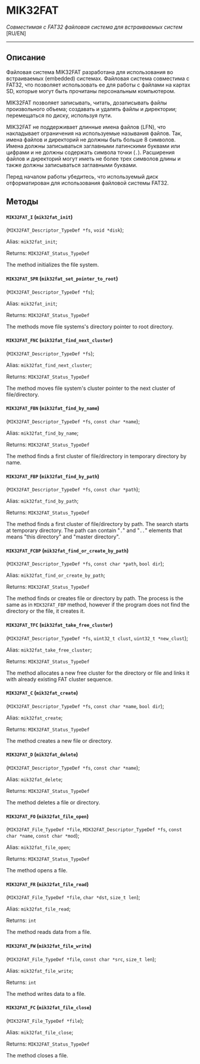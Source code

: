 # MIK32FAT
*Совместимая с FAT32 файловая система для встраиваемых систем*
\[RU/EN]

---
## Описание
Файловая система MIK32FAT разработана для использования во встраиваемых (embedded) системах. Файловая система совместима с FAT32, что позволяет использовать ее для работы с файлами на картах SD, которые могут быть прочитаны персональным компьютером.

MIK32FAT позволяет записывать, читать, дозаписывать файлы произвольного объема; создавать и удалять файлы и директории; перемещаться по диску, используя пути.

MIK32FAT не поддерживает длинные имена файлов (LFN), что накладывает ограничения на используемые называния файлов. Так, имена файлов и директорий не должны быть больше 8 символов. Имена должны записываться заглавными латинскими буквами или цифрами и не должны содержать символа точки (`.`). Расширения файлов и директорий могут иметь не более трех символов длины и также должны записываться заглавными буквами.

Перед началом работы убедитесь, что используемый диск отформатирован для использования файловой системы FAT32.

## Методы

#### `MIK32FAT_I` (`mik32fat_init`)
(`MIK32FAT_Descriptor_TypeDef *fs`, `void *disk`);

Alias: `mik32fat_init`;

Returns: `MIK32FAT_Status_TypeDef`

The method initializes the file system.

#### `MIK32FAT_SPR` (`mik32fat_set_pointer_to_root`)
(`MIK32FAT_Descriptor_TypeDef *fs`);

Alias: `mik32fat_init`;

Returns: `MIK32FAT_Status_TypeDef`

The methods move file systems's directory pointer to root directory.

#### `MIK32FAT_FNC` (`mik32fat_find_next_cluster`)
(`MIK32FAT_Descriptor_TypeDef *fs`);

Alias: `mik32fat_find_next_cluster`;

Returns: `MIK32FAT_Status_TypeDef`

The method moves file system's cluster pointer to the next cluster of file/directory.

#### `MIK32FAT_FBN` (`mik32fat_find_by_name`)

(`MIK32FAT_Descriptor_TypeDef *fs`, `const char *name`);

Alias: `mik32fat_find_by_name`;

Returns: `MIK32FAT_Status_TypeDef`

The method finds a first cluster of file/directory in temporary directory by name.

#### `MIK32FAT_FBP` (`mik32fat_find_by_path`)

(`MIK32FAT_Descriptor_TypeDef *fs`, `const char *path`);

Alias: `mik32fat_find_by_path`;

Returns: `MIK32FAT_Status_TypeDef`

The method finds a first cluster of file/directory by path. The search starts at temporary directory. The path can contain "`.`" and "`..`" elements that means "this directory" and "master directory".

#### `MIK32FAT_FCBP` (`mik32fat_find_or_create_by_path`)

(`MIK32FAT_Descriptor_TypeDef *fs`, `const char *path`, `bool dir`);

Alias: `mik32fat_find_or_create_by_path`;

Returns: `MIK32FAT_Status_TypeDef`

The method finds or creates file or directory by path. The process is the same as in `MIK32FAT_FBP` method, however if the program does not find the directory or the file, it creates it.

#### `MIK32FAT_TFC` (`mik32fat_take_free_cluster`)

(`MIK32FAT_Descriptor_TypeDef *fs`, `uint32_t clust`, `uint32_t *new_clust`);

Alias: `mik32fat_take_free_cluster`;

Returns: `MIK32FAT_Status_TypeDef`

The method allocates a new free cluster for the directory or file and links it with already existing FAT cluster sequence.

#### `MIK32FAT_C` (`mik32fat_create`)

(`MIK32FAT_Descriptor_TypeDef *fs`, `const char *name`, `bool dir`);

Alias: `mik32fat_create`;

Returns: `MIK32FAT_Status_TypeDef`

The method creates a new file or directory.

#### `MIK32FAT_D` (`mik32fat_delete`)

(`MIK32FAT_Descriptor_TypeDef *fs`, `const char *name`);

Alias: `mik32fat_delete`;

Returns: `MIK32FAT_Status_TypeDef`

The method deletes a file or directory.

#### `MIK32FAT_FO` (`mik32fat_file_open`)

(`MIK32FAT_File_TypeDef *file`, `MIK32FAT_Descriptor_TypeDef *fs`, `const char *name`, `const char *mod`);

Alias: `mik32fat_file_open`;

Returns: `MIK32FAT_Status_TypeDef`

The method opens a file.

#### `MIK32FAT_FR` (`mik32fat_file_read`)

(`MIK32FAT_File_TypeDef *file`, `char *dst`, `size_t len`);

Alias: `mik32fat_file_read`;

Returns: `int`

The method reads data from a file.

#### `MIK32FAT_FW` (`mik32fat_file_write`)

(`MIK32FAT_File_TypeDef *file`, `const char *src`, `size_t len`);

Alias: `mik32fat_file_write`;

Returns: `int`

The method writes data to a file.

#### `MIK32FAT_FC` (`mik32fat_file_close`)

(`MIK32FAT_File_TypeDef *file`);

Alias: `mik32fat_file_close`;

Returns: `MIK32FAT_Status_TypeDef`

The method closes a file.



